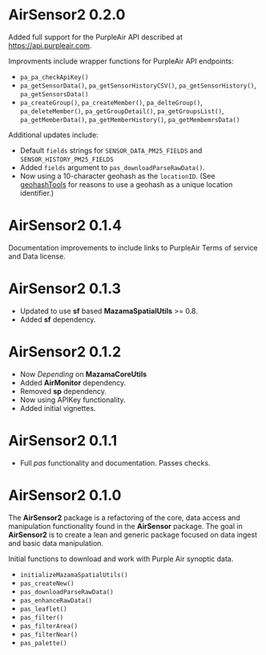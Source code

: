 
# AirSensor2 0.2.0

Added full support for the PurpleAir API described at 
https://api.purpleair.com.

Improvments include wrapper functions for PurpleAir API endpoints:

* `pa_pa_checkApiKey()`
* `pa_getSensorData()`, `pa_getSensorHistoryCSV()`, `pa_getSensorHistory()`, `pa_getSensorsData()`
* `pa_createGroup()`, `pa_createMember()`, `pa_delteGroup()`, `pa_deleteMember()`,
`pa_getGroupDetail()`, `pa_getGroupsList()`, `pa_getMemberData()`, `pa_getMemberHistory()`,
`pa_getMembemrsData()`

Additional updates include:

* Default `fields` strings for `SENSOR_DATA_PM25_FIELDS` and 
`SENSOR_HISTORY_PM25_FIELDS`
* Added `fields` argument to `pas_downloadParseRawData()`.
* Now using a 10-character geohash as the `locationID`. (See 
[geohashTools](https://github.com/MichaelChirico/geohashTools) for reasons
to use a geohash as a unique location identifier.)

# AirSensor2 0.1.4

Documentation improvements to include links to PurpleAir Terms of service and
Data license.

# AirSensor2 0.1.3

* Updated to use **sf** based **MazamaSpatialUtils** >= 0.8.
* Added **sf** dependency.

# AirSensor2 0.1.2

* Now _Depending_ on **MazamaCoreUtils**
* Added **AirMonitor** dependency.
* Removed **sp** dependency.
* Now using APIKey functionality.
* Added initial vignettes.

# AirSensor2 0.1.1

* Full _pas_ functionality and documentation. Passes checks. 

# AirSensor2 0.1.0

The **AirSensor2** package is a refactoring of the core, data access and 
manipulation functionality found in the **AirSensor** package. The goal in 
**AirSensor2** is to create a lean and generic package focused on data ingest
and basic data manipulation.

Initial functions to download and work with Purple Air synoptic data.

* `initializeMazamaSpatialUtils()`
* `pas_createNew()`
* `pas_downloadParseRawData()`
* `pas_enhanceRawData()`
* `pas_leaflet()`
* `pas_filter()`
* `pas_filterArea()`
* `pas_filterNear()`
* `pas_palette()`


